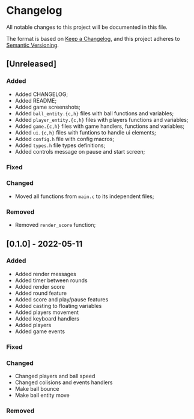 # Changelog

All notable changes to this project will be documented in this file.

The format is based on [Keep a Changelog](https://keepachangelog.com/en/1.0.0/),
and this project adheres to [Semantic Versioning](https://semver.org/spec/v2.0.0.html).

## [Unreleased]

### Added

* Added CHANGELOG;
* Added README;
* Added game screenshots;
* Added `ball_entity.{c,h}` files with ball functions and variables;
* Added `player_entity.{c,h}` files with players functions and variables;
* Added `game.{c,h}` files with game handlers, functions and variables;
* Added `ui.{c,h}` files with funtions to handle ui elements;
* Added `config.h` file with config macros;
* Added `types.h` file types definitions;
* Added controls message on pause and start screen;

### Fixed

### Changed

* Moved all functions from `main.c` to its independent files;

### Removed

* Removed `render_score` function;

## [0.1.0] - 2022-05-11

### Added

* Added render messages
* Added timer between rounds
* Added render score
* Added round feature
* Added score and play/pause features
* Added casting to floating variables
* Added players movement
* Added keyboard handlers
* Added players
* Added game events

### Fixed

### Changed

* Changed players and ball speed
* Changed colisions and events handlers
* Make ball bounce
* Make ball entity move

### Removed 

